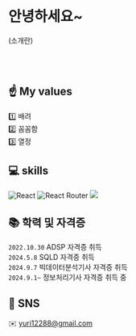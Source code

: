 # 안녕하세요~
(소개란)

<br><br>

## ☝️ My values
1️⃣ 배려 <br>
2️⃣ 꼼꼼함 <br>
3️⃣ 열정 <br>

## 💻 skills
![React](https://img.shields.io/badge/react-%2320232a.svg?style=for-the-badge&logo=react&logoColor=%2361DAFB)
![React Router](https://img.shields.io/badge/React_Router-CA4245?style=for-the-badge&logo=react-router&logoColor=white)
<img src="https://img.shields.io/badge/MySQL-4479A1?style=for-the-badge&logo=mysql&logoColor=white">

## 📚 학력 및 자격증
`2022.10.30` ADSP 자격증 취득 <br>
`2024.5.8` SQLD 자격증 취득 <br>
`2024.9.7` 빅데이터분석기사 자격증 취득 <br>
`2024.9.1~` 정보처리기사 자격증 취득 중 <br>

## 💬 SNS
✉️ yuri12288@gmail.com
